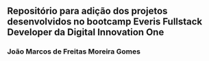## Repositório para adição dos projetos desenvolvidos no bootcamp Everis Fullstack Developer da Digital Innovation One

### João Marcos de Freitas Moreira Gomes
